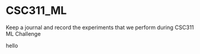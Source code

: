 # CSC311_ML
Keep a journal and record the experiments that we perform during CSC311 ML Challenge

hello